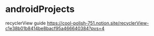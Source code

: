 # androidProjects
recyclerView guide
https://cool-polish-751.notion.site/recyclerView-c1e38b01b8414be8bacf95a466640384?pvs=4
